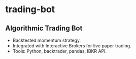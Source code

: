 # trading-bot

## Algorithmic Trading Bot
- Backtested momentum strategy.
- Integrated with Interactive Brokers for live paper trading.
- Tools: Python, backtrader, pandas, IBKR API.